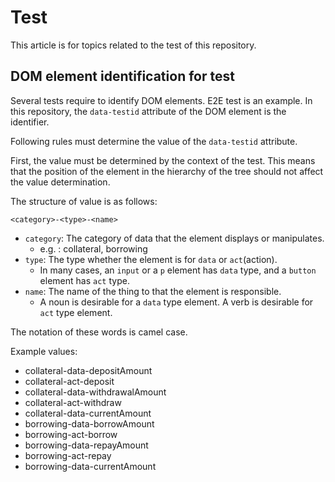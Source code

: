# Test

This article is for topics related to the test of this repository.

## DOM element identification for test

Several tests require to identify DOM elements. E2E test is an example.
In this repository, the `data-testid` attribute of the DOM element is the identifier.

Following rules must determine the value of the `data-testid` attribute.

First, the value must be determined by the context of the test.
This means that the position of the element in the hierarchy of the tree should not affect the value determination.

The structure of value is as follows:

```
<category>-<type>-<name>
```

- `category`: The category of data that the element displays or manipulates.
  - e.g. : collateral, borrowing
- `type`: The type whether the element is for `data` or `act`(action).
  - In many cases, an `input` or a `p` element has `data` type, and a `button` element has `act` type.
- `name`: The name of the thing to that the element is responsible.
  - A noun is desirable for a `data` type element. A verb is desirable for `act` type element.

The notation of these words is camel case.

Example values:

- collateral-data-depositAmount
- collateral-act-deposit
- collateral-data-withdrawalAmount
- collateral-act-withdraw
- collateral-data-currentAmount
- borrowing-data-borrowAmount
- borrowing-act-borrow
- borrowing-data-repayAmount
- borrowing-act-repay
- borrowing-data-currentAmount
